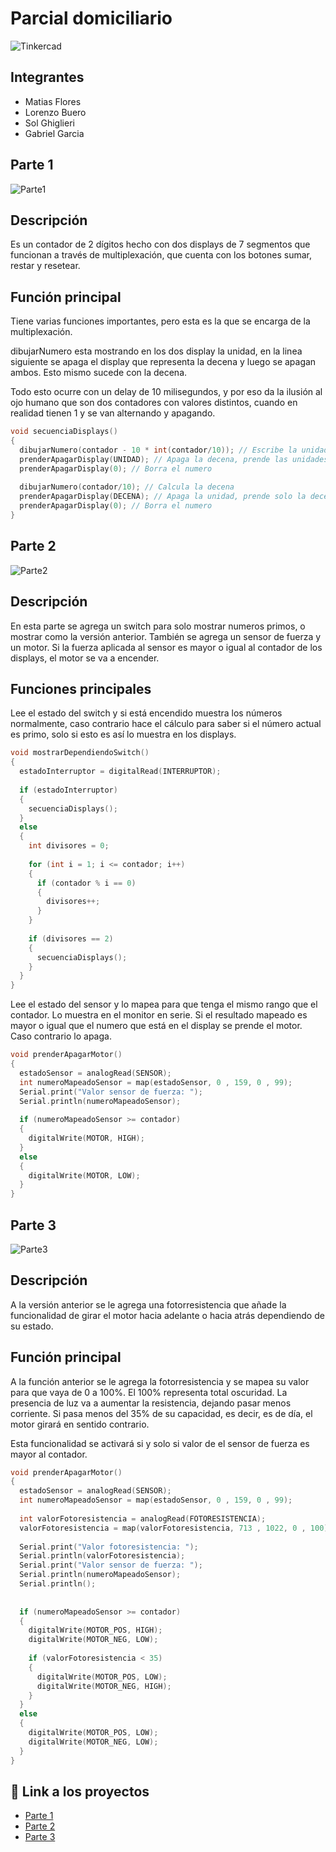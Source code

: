 # Parcial domiciliario
![Tinkercad](circuito/Logo-tinkercad-wordmark.png)


## Integrantes 
- Matias Flores
- Lorenzo Buero
- Sol Ghiglieri
- Gabriel Garcia

## Parte 1
![Parte1](circuito/circuitoparte1.png)

## Descripción
Es un contador de 2 dígitos hecho con dos displays de 7 segmentos que funcionan a través de multiplexación, que cuenta con los botones sumar, restar y resetear. 

## Función principal
Tiene varias funciones importantes, pero esta es la que se encarga de la multiplexación.

dibujarNumero esta mostrando en los dos display la unidad, en la linea siguiente se apaga el display que representa la decena y luego se apagan ambos. Esto mismo sucede con la decena.

Todo esto ocurre con un delay de 10 milisegundos, y por eso da la ilusión al ojo humano que son dos contadores con valores distintos, cuando en realidad tienen 1 y se van alternando y apagando.


~~~ C (lenguaje en el que esta escrito)
void secuenciaDisplays()
{
  dibujarNumero(contador - 10 * int(contador/10)); // Escribe la unidad en los dos display
  prenderApagarDisplay(UNIDAD); // Apaga la decena, prende las unidades
  prenderApagarDisplay(0); // Borra el numero
  
  dibujarNumero(contador/10); // Calcula la decena
  prenderApagarDisplay(DECENA); // Apaga la unidad, prende solo la decena
  prenderApagarDisplay(0); // Borra el numero
}
~~~

## Parte 2
![Parte2](circuito/circuitoparte2.png)

## Descripción
En esta parte se agrega un switch para solo mostrar numeros primos, o mostrar como la versión anterior. También se agrega un sensor de fuerza y un motor. Si la fuerza aplicada al sensor es mayor o igual al contador de los displays, el motor se va a encender.

## Funciones principales

Lee el estado del switch y si está encendido muestra los números normalmente, caso contrario hace el cálculo para saber si el número actual es primo, solo si esto es así lo muestra en los displays.

~~~ C (lenguaje en el que esta escrito)
void mostrarDependiendoSwitch()
{
  estadoInterruptor = digitalRead(INTERRUPTOR);
  
  if (estadoInterruptor)
  {
    secuenciaDisplays();
  }
  else
  {
    int divisores = 0;
    
    for (int i = 1; i <= contador; i++)
    {
      if (contador % i == 0)
      {
		divisores++;
      }
    }
    
    if (divisores == 2)
    {
      secuenciaDisplays();
    }
  }
}
~~~

Lee el estado del sensor y lo mapea para que tenga el mismo
rango que el contador. Lo muestra en el monitor en serie.
Si el resultado mapeado es mayor o igual que el numero que está
en el display se prende el motor. Caso contrario lo apaga.

~~~ C (lenguaje en el que esta escrito)
void prenderApagarMotor()
{
  estadoSensor = analogRead(SENSOR);
  int numeroMapeadoSensor = map(estadoSensor, 0 , 159, 0 , 99);
  Serial.print("Valor sensor de fuerza: ");
  Serial.println(numeroMapeadoSensor);
  
  if (numeroMapeadoSensor >= contador)
  {
    digitalWrite(MOTOR, HIGH);
  }
  else
  {
    digitalWrite(MOTOR, LOW);
  }
}
~~~

## Parte 3
![Parte3](circuito/circuitoparte3.png)

## Descripción
A la versión anterior se le agrega una fotorresistencia que añade la funcionalidad de girar el motor hacia adelante o hacia atrás dependiendo de su estado.

## Función principal

A la función anterior se le agrega la fotorresistencia y se mapea su valor para que vaya de 0 a 100%.
El 100% representa total oscuridad. La presencia de luz va a aumentar la resistencia, 
dejando pasar menos corriente.  Si pasa menos
del 35% de su capacidad, es decir, es de día, 
el motor girará en sentido contrario.

Esta funcionalidad se activará si y solo si valor de el sensor de fuerza es mayor al contador.


~~~ C (lenguaje en el que esta escrito)
void prenderApagarMotor()
{
  estadoSensor = analogRead(SENSOR);
  int numeroMapeadoSensor = map(estadoSensor, 0 , 159, 0 , 99);
  
  int valorFotoresistencia = analogRead(FOTORESISTENCIA);
  valorFotoresistencia = map(valorFotoresistencia, 713 , 1022, 0 , 100);
  
  Serial.print("Valor fotoresistencia: ");
  Serial.println(valorFotoresistencia);
  Serial.print("Valor sensor de fuerza: ");
  Serial.println(numeroMapeadoSensor);
  Serial.println();
  
  
  if (numeroMapeadoSensor >= contador)
  {
    digitalWrite(MOTOR_POS, HIGH);
    digitalWrite(MOTOR_NEG, LOW);
    
    if (valorFotoresistencia < 35)
    {
      digitalWrite(MOTOR_POS, LOW);
      digitalWrite(MOTOR_NEG, HIGH);
    }
  }
  else
  {
    digitalWrite(MOTOR_POS, LOW);
    digitalWrite(MOTOR_NEG, LOW);
  }
}
~~~

## :robot: Link a los proyectos
- [Parte 1](https://www.tinkercad.com/things/8P37P67VTbR)
- [Parte 2](https://www.tinkercad.com/things/jXCdSiE0deq)
- [Parte 3](https://www.tinkercad.com/things/5OJvtoHzFkk)
